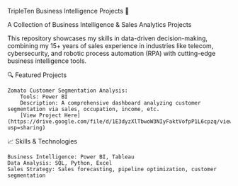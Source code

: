 TripleTen Business Intelligence Projects 🚀

A Collection of Business Intelligence & Sales Analytics Projects

This repository showcases my skills in data-driven decision-making, combining my 15+ years of sales experience in industries like telecom, cybersecurity, and robotic process automation (RPA) with cutting-edge business intelligence tools.

🔍 Featured Projects

    Zomato Customer Segmentation Analysis:
        Tools: Power BI
        Description: A comprehensive dashboard analyzing customer segmentation via sales, occupation, income, etc.
        [View Project Here](https://drive.google.com/file/d/1E3dyzXlTbwoW3NIyFaktVofpP1L6cpzq/view?usp=sharing)

📈 Skills & Technologies

    Business Intelligence: Power BI, Tableau
    Data Analysis: SQL, Python, Excel
    Sales Strategy: Sales forecasting, pipeline optimization, customer segmentation

